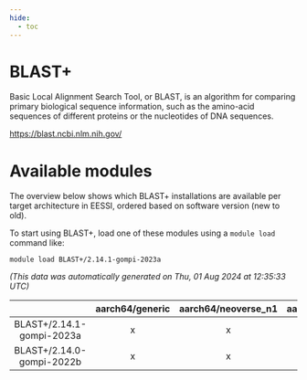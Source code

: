 ```yaml
---
hide:
  - toc
---
```


BLAST+
======


Basic Local Alignment Search Tool, or BLAST, is an algorithm for comparing primary biological sequence information, such as the amino-acid sequences of different proteins or the nucleotides of DNA sequences.

https://blast.ncbi.nlm.nih.gov/
# Available modules


The overview below shows which BLAST+ installations are available per target architecture in EESSI, ordered based on software version (new to old).

To start using BLAST+, load one of these modules using a `module load` command like:

```shell
module load BLAST+/2.14.1-gompi-2023a
```

*(This data was automatically generated on Thu, 01 Aug 2024 at 12:35:33 UTC)*  

| |aarch64/generic|aarch64/neoverse_n1|aarch64/neoverse_v1|x86_64/generic|x86_64/amd/zen2|x86_64/amd/zen3|x86_64/intel/haswell|x86_64/intel/skylake_avx512|
| :---: | :---: | :---: | :---: | :---: | :---: | :---: | :---: | :---: |
|BLAST+/2.14.1-gompi-2023a|x|x|x|x|x|x|x|x|
|BLAST+/2.14.0-gompi-2022b|x|x|x|x|x|x|x|x|
